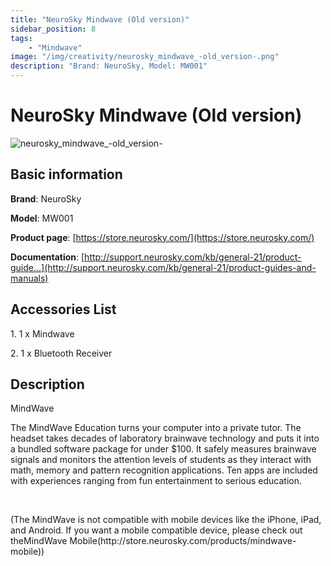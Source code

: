 ```yaml
---
title: "NeuroSky Mindwave (Old version)"
sidebar_position: 8
tags:
    - "Mindwave"
image: "/img/creativity/neurosky_mindwave_-old_version-.png"
description: "Brand: NeuroSky, Model: MW001"
---
```

# NeuroSky Mindwave (Old version)

![neurosky_mindwave_-old_version-](/img/creativity/neurosky_mindwave_-old_version-.png)

## Basic information

**Brand**: NeuroSky

**Model**: MW001

**Product page**: [https://store.neurosky.com/](https://store.neurosky.com/)

**Documentation**: [http://support.neurosky.com/kb/general-21/product-guide...](http://support.neurosky.com/kb/general-21/product-guides-and-manuals)

## Accessories List

1\. 1 x Mindwave

 2\. 1 x Bluetooth Receiver

## Description

MindWave

The MindWave Education turns your computer into a private tutor\. The headset takes decades of laboratory brainwave technology and puts it into a bundled software package for under $100\. It safely measures brainwave signals and monitors the attention levels of students as they interact with math, memory and pattern recognition applications\. Ten apps are included with experiences ranging from fun entertainment to serious education\.

 

\(The MindWave is not compatible with mobile devices like the iPhone, iPad, and Android\. If you want a mobile compatible device, please check out theMindWave Mobile\(http://store\.neurosky\.com/products/mindwave\-mobile\)\)

